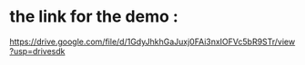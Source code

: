# the link for the demo : 
https://drive.google.com/file/d/1GdyJhkhGaJuxj0FAi3nxIOFVc5bR9STr/view?usp=drivesdk

